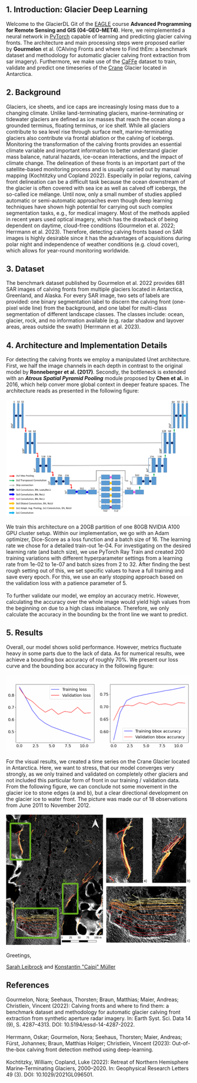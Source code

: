 ## 1. Introduction: Glacier Deep Learning

Welcome to the GlacierDL Git of the [EAGLE](https://eagle-science.org/) course **Advanced Programming for Remote Sensing
and GIS (04-GEO-MET4)**. Here, we reimplemented a neural network in [PyTorch](https://pytorch.org/) capable of learning
and predicting glacier calving fronts. The architecture and main processing steps were proposed earlier by **Gourmelon**
et al. (CAlving Fronts and where to Find thEm: a benchmark dataset and methodology for automatic glacier calving front
extraction from sar imagery). Furthermore, we make use of the
[CaFFe](https://download.pangaea.de/dataset/940950/files/data_raw.zip) dataset to train, validate and predict one
timeseries of the [Crane](https://en.wikipedia.org/wiki/Crane_Glacier) Glacier located in Antarctica.

## 2. Background

Glaciers, ice sheets, and ice caps are increasingly losing mass due to a changing climate. Unlike land-terminating
glaciers, marine-terminating or tidewater glaciers are defined as ice masses that reach the ocean along a grounded
terminus, floating terminus, or ice shelf. While all glaciers contribute to sea level rise through surface melt,
marine-terminating glaciers also contribute via frontal ablation or the calving of icebergs.  
Monitoring the transformation of the calving fronts provides an essential climate variable and important information to
better understand glacier mass balance, natural hazards, ice-ocean interactions, and the impact of climate change.
The delineation of these fronts is an important part of the satellite-based monitoring process and is usually carried
out by manual mapping (Kochtitzky und Copland 2022). Especially in polar regions, calving front delineation can be a
difficult task because the ocean downstream of the glacier is often covered with sea ice as well as calved off icebergs,
the so-called ice mélange. Until now, only a small number of studies applied automatic or semi-automatic approaches even
though deep learning techniques have shown high potential for carrying out such complex segmentation tasks, e.g., for
medical imagery. Most of the methods applied in recent years used optical imagery, which has the drawback of being
dependent on daytime, cloud-free conditions (Gourmelon et al. 2022; Herrmann et al. 2023). Therefore, detecting calving
fronts based on SAR images is highly desirable since it has the advantages of acquisitions during polar night and
independence of weather conditions (e.g. cloud cover), which allows for year-round monitoring worldwide.

## 3. Dataset

The benchmark dataset published by Gourmelon et al. 2022 provides 681 SAR images of calving fronts from multiple
glaciers located in Antarctica, Greenland, and Alaska. For every SAR image, two sets of labels are provided: one
binary segmentation label to discern the calving front (one-pixel wide line) from the background, and one label for
multi-class segmentation of different landscape classes. The classes include: ocean, glacier, rock, and no information
available (e.g. radar shadow and layover areas, areas outside the swath) (Herrmann et al. 2023).

## 4. Architecture and Implementation Details

For detecting the calving fronts we employ a manipulated Unet architecture. First, we half the image channels in each
depth in contrast to the original model by **Ronneberger et al. (2017)**. Secondly, the bottleneck is extended with an
***Atrous Spatial Pyramid Pooling*** module proposed by **Chen et al.** in 2016, which help conver more global context
in deeper feature spaces. The architecture reads as presented in the following figure: 
\
\
![Architecture of ASPP infused U-Net](qgis/architecture.png)
\
\
We train this architecture on a 20GB partition of one 80GB NVIDIA A100 GPU cluster setup. Within our implementation,
we go with an Adam optimizer, Dice-Score as a loss function and a batch size of 16. The learning rate we chose for a
detailed train-out 1e-04. For investigating on the desired learning rate (and batch size), we use PyTorch Ray Train and
created 200 training variations with different hyperparameter settings from a learning rate from 1e-02 to 1e-07 and
batch sizes from 2 to 32. After finding the best rough setting out of this, we set specific values to have a full
training and save every epoch. For this, we use an early stopping approach based on the validation loss with a patience
parameter of 5.
\
\
To further validate our model, we employ an accuracy metric. However, calculating the accuracy over the whole image
would yield high values from the beginning on due to a high class imbalance. Therefore, we only calculate the accuracy
in the bounding bx the front line we want to predict.

## 5. Results
Overall, our model shows solid performance. However, metrics fluctuate heavy in some parts due to the lack of data. As
for numerical results, wee achieve a bounding box accuracy of roughly 70%. We present our loss curve and the bounding 
box accuracy in the following figure:
\
\
![Metrics](qgis/metrics.png)
\
\
For the visual results, we created a time series on the Crane Glacier located in Antarctica. Here, we want to stress, 
that our model converges very strongly, as we only trained and validated on completely other glaciers and not included
this particular form of front in our training / validation data. From the following figure, we can conclude not some 
movement in the glacier ice to stone edges (a and b), but a clear directional development on the glacier ice to water front.
The picture was made our of 18 observations from June 2011 to November 2012.
\
\
![Visuals](qgis/map_result.png)
\
\
Greetings,

[Sarah Leibrock](https://github.com/leibrocs) and [Konstantin "Caipi" Müller](https://konstide.github.io/)


## References

Gourmelon, Nora; Seehaus, Thorsten; Braun, Matthias; Maier, Andreas; Christlein, Vincent (2022):
Calving fronts and where to find them: a benchmark dataset and methodology for automatic glacier calving front
extraction from synthetic aperture radar imagery. In: Earth Syst. Sci. Data 14 (9),
S. 4287–4313. DOI: 10.5194/essd-14-4287-2022.
\
\
Herrmann, Oskar; Gourmelon, Nora; Seehaus, Thorsten; Maier, Andreas; Fürst, Johannes; Braun, Matthias Holger;
Christlein, Vincent (2023): Out-of-the-box calving front detection method using deep-learning.
\
\
Kochtitzky, William; Copland, Luke (2022): Retreat of Northern Hemisphere Marine‐Terminating Glaciers, 2000–2020. In:
Geophysical Research Letters 49 (3). DOI: 10.1029/2021GL096501.
